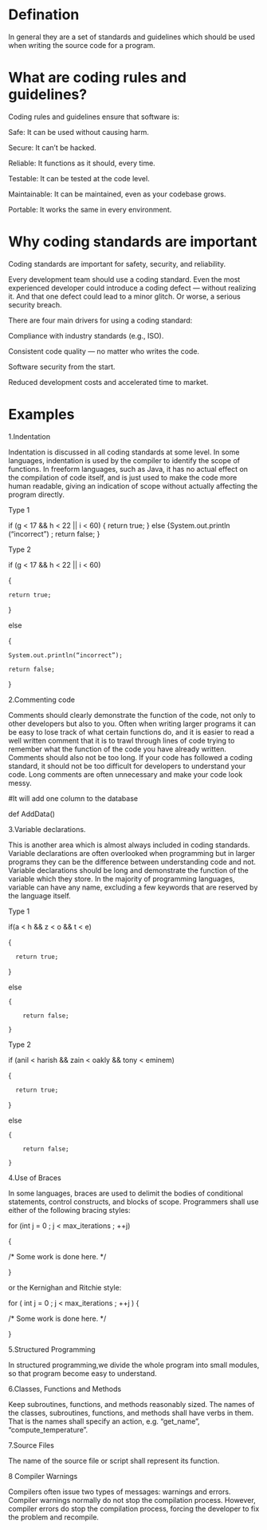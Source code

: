 # Defination

In general they are a set of standards and guidelines which should be used when writing the source code for a program.

# What are coding rules and guidelines?

Coding rules and guidelines ensure that software is:

Safe: It can be used without causing harm.

Secure: It can’t be hacked.

Reliable: It functions as it should, every time.

Testable: It can be tested at the code level.

Maintainable: It can be maintained, even as your codebase grows.

Portable: It works the same in every environment.

# Why coding standards are important

Coding standards are important for safety, security, and reliability.

Every development team should use a coding standard. Even the most experienced developer could introduce a coding defect — without realizing it. And that one defect could lead to a minor glitch. Or worse, a serious security breach.

There are four main drivers for using a coding standard:

Compliance with industry standards (e.g., ISO).

Consistent code quality — no matter who writes the code.

Software security from the start.

Reduced development costs and accelerated time to market.

# Examples

1.Indentation

Indentation is discussed in all coding standards at some level. In some languages, indentation is used by the compiler to identify the scope of functions. In freeform languages, such as Java, it has no actual effect on the compilation of code itself, and is just used to make the code more human readable, giving an indication of scope without actually affecting the program directly.

Type 1

if (g < 17 && h < 22 || i < 60) { return true; } else {System.out.println (“incorrect”) ; return false; }

Type 2

if (g < 17 && h < 22 ||  i < 60) 

{

 	return true; 

}

 else 

{

	System.out.println(“incorrect”);
	
	return false; 

} 


2.Commenting code

Comments should clearly demonstrate the function of the code, not only to other developers but also to you. Often when writing larger programs it can be easy to lose track of what certain functions do, and it is easier to read a well written comment that it is to trawl through lines of code trying to remember what the function of the code you have already written. 
Comments should also not be too long. If your code has followed a coding standard, it should not be too difficult for developers to understand your code. Long comments are often unnecessary and make your code look messy.

#It will add one column to the database

def AddData()

3.Variable declarations.

This is another area which is almost always included in coding standards. Variable declarations are often overlooked when programming but in larger programs they can be the difference between understanding code and not. Variable declarations should be long and demonstrate the function of the variable which they store. In the majority of programming languages, variable can have any name, excluding a few keywords that are reserved by the language itself.

Type 1

if(a < h && z < o && t < e)

  {

      return true;

  }

  else

    {

        return false;

    }
    
Type 2

if (anil < harish && zain < oakly && tony < eminem)

 {

      return true;

 }

  else

    {

        return false;

    }
    
4.Use of Braces

In some languages, braces are used to delimit the bodies of conditional statements, control constructs, and blocks of scope. Programmers shall use either of the following bracing styles:

for (int j = 0 ; j < max_iterations ; ++j)

{

 /* Some work is done here. */

}

or the Kernighan and Ritchie style:

for ( int j = 0 ; j < max_iterations ; ++j ) {

 /* Some work is done here. */

} 

5.Structured Programming

In structured programming,we divide the whole program into small modules, so that program become easy to understand. 

6.Classes, Functions and Methods

Keep subroutines, functions, and methods reasonably sized. The names of the classes, subroutines, functions, and methods shall have verbs in them. That is the names shall specify an action, e.g. “get_name”, “compute_temperature”.

7.Source Files

The name of the source file or script shall represent its function.

8 Compiler Warnings

Compilers often issue two types of messages: warnings and errors. Compiler warnings normally do not stop the compilation process. However, compiler errors do stop the compilation process, forcing the developer to fix the problem and recompile. 

